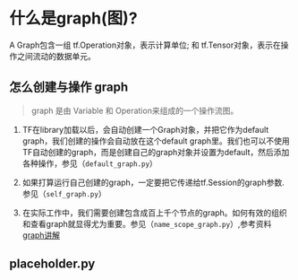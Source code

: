 # 什么是graph(图)?

A Graph包含一组 tf.Operation对象，表示计算单位; 和 tf.Tensor对象，表示在操作之间流动的数据单元。

## 怎么创建与操作 graph

> graph 是由 Variable 和 Operation来组成的一个操作流图。

1. TF在library加载以后，会自动创建一个Graph对象，并把它作为default graph，我们创建的操作会自动放在这个default graph里。我们也可以不使用TF自动创建的graph，而是创建自己的graph对象并设置为default，然后添加各种操作，参见（`default_graph.py`）

2. 如果打算运行自己创建的graph，一定要把它传递给tf.Session的graph参数.参见（`self_graph.py`）

3. 在实际工作中，我们需要创建包含成百上千个节点的graph。如何有效的组织和查看graph就显得尤为重要。参见（`name_scope_graph.py`）,参考资料[graph讲解](https://www.jianshu.com/p/a5d725e90565)

## placeholder.py